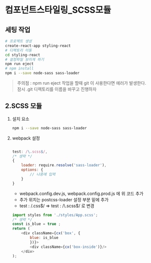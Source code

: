 # 컴포넌트스타일링_SCSS모듈

## 세팅 작업 
```bash
# 프로젝트 생성
create-react-app styling-react
# 디렉토리 이동
cd styling-react 
# 설정파일 보이게 하기
npm run eject  
# npm install 
npm i --save node-sass sass-loader
```
> 주의점 : npm run eject 작업을 할때 git 이 사용한다면 에러가 발생한다.         
> 잠시 .git 디렉토리를 이름을 바꾸고 진행하자 

## 2.SCSS 모듈
1. 설치 요소
    ```bash 
    npm i --save node-sass sass-loader
    ```

2. webpack 설정
    ```js

    test: /\.scss$/,
    /* 생략 */
    {
        loader: require.resolve('sass-loader'),
        options: {
            // 나중에 입력
        }
    }
    ```
    - webpack.config.dev.js, webpack.config.prod.js 에 위 코드 추가 
    - 추가 위치는 postcss-loader 설정 부분 밑에 추가
    - test : /\.css$/  =>  test : /\.scss$/ 로 변경

    ```js 
    import styles from './styles/App.scss';
    /* 생략 */ 
    const is_blue = true ;
    return (
        <div className={cx('box', {
            blue: is_blue
            })}>
            <div className={cx('box-inside')}/>
        </div>
    );
    ```
   
   
